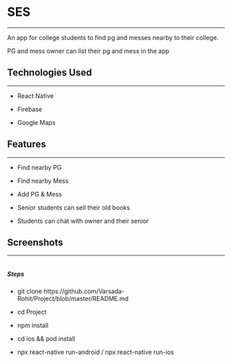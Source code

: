 <!-- # Project
A app for college students to find nearby pg and messes.


*<img src="demo.gif" alt="demo" width="60%"/>*

## Install and run on android
```
npm install -g react-native-cli
cd Project
npm install
react-native run-android
```

## Install and run on ios
```
npm install -g react-native-cli
cd Project
npm install
react-native run-ios
```
 -->

<h1>SES</h1>
<hr><p>An app for college students to find pg and messes nearby to their college.</p>
<p>PG and mess owner can list their pg and mess in the app</p><h2>Technologies Used</h2>
<hr><ul>
<li>React Native</li>
</ul><ul>
<li>Firebase</li>
</ul><ul>
<li>Google Maps</li>
</ul><h2>Features</h2>
<hr><ul>
<li>Find nearby PG</li>
</ul><ul>
<li>Find nearby Mess</li>
</ul><ul>
<li>Add PG &amp; Mess</li>
</ul><ul>
<li>Senior students can sell their old books</li>
</ul><ul>
<li>Students can chat with owner and their senior</li>
</ul><h2>Screenshots</h2>
<hr><p><img src="https://www.rohitvarsada.me/static/media/SESmockup.1b436f97309caa1fb2ef.png" alt=""></p><h5>Steps</h5><ul>
<li>git clone https://github.com/Varsada-Rohit/Project/blob/master/README.md</li>
</ul><ul>
<li>cd Project</li>
</ul><ul>
<li>npm install</li>
</ul><ul>
<li>cd ios &amp;&amp; pod install</li>
</ul><ul>
<li>npx react-native run-android / npx react-native run-ios</li>
</ul>
